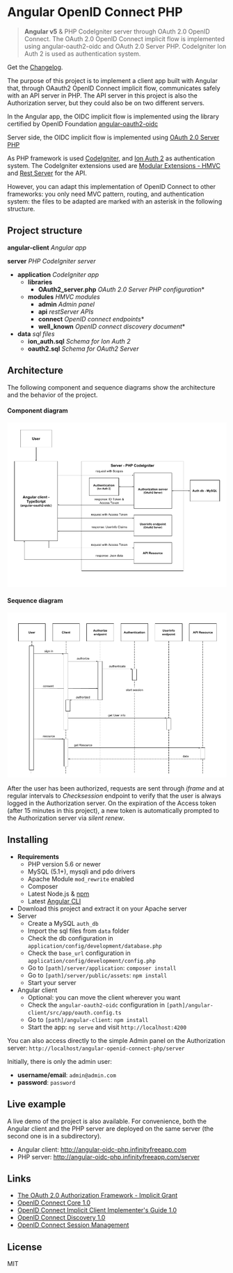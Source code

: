 # Angular OpenID Connect PHP

> **Angular v5** & PHP CodeIgniter server through OAuth 2.0 OpenID Connect. The OAuth 2.0 OpenID Connect implicit flow is implemented using angular-oauth2-oidc and OAuth 2.0 Server PHP. CodeIgniter Ion Auth 2 is used as authentication system.

Get the [Changelog](https://github.com/robisim74/angular-openid-connect-php/blob/master/CHANGELOG.md).

The purpose of this project is to implement a client app built with Angular that, through OAauth2 OpenID Connect implicit flow, communicates safely with an API server in PHP. The API server in this project is also the Authorization server, but they could also be on two different servers.

In the Angular app, the OIDC implicit flow is implemented using the library certified by OpenID Foundation [angular-oauth2-oidc](https://manfredsteyer.github.io/angular-oauth2-oidc/angular-oauth2-oidc/docs/index.html)

Server side, the OIDC implicit flow is implemented using [OAuth 2.0 Server PHP](https://bshaffer.github.io/oauth2-server-php-docs/)

As PHP framework is used [CodeIgniter](https://codeigniter.com/), and [Ion Auth 2](https://github.com/benedmunds/CodeIgniter-Ion-Auth) as authentication system. The CodeIgniter extensions used are [Modular Extensions - HMVC](https://bitbucket.org/wiredesignz/codeigniter-modular-extensions-hmvc) and [Rest Server](https://github.com/chriskacerguis/codeigniter-restserver) for the API.

However, you can adapt this implementation of OpenID Connect to other frameworks: you only need MVC pattern, routing, and authentication system: the files to be adapted are marked with an asterisk in the following structure.

## Project structure
**angular-client** _Angular app_

**server** _PHP CodeIgniter server_
- **application** _CodeIgniter app_
	- **libraries**
    	- **OAuth2_server.php** _OAuth 2.0 Server PHP configuration_*
	- **modules** _HMVC modules_
        - **admin** _Admin panel_ 
        - **api** _restServer APIs_
        - **connect** _OpenID connect endpoints_*
        - **well_known** _OpenID connect discovery document_*
- **data** _sql files_
	- **ion_auth.sql** _Schema for Ion Auth 2_
    - **oauth2.sql** _Schema for OAuth2 Server_

## Architecture
The following component and sequence diagrams show the architecture and the behavior of the project.

#### Component diagram
![OIDC-Component-diagram](./OIDC-Component-diagram.png)

#### Sequence diagram
![OIDC-Sequence-diagram](./OIDC-Sequence-diagram.png)

After the user has been authorized, requests are sent through _iframe_ and at regular intervals to _Checksession_ endpoint to verify that the user is always logged in the Authorization server.
On the expiration of the Access token (after 15 minutes in this project), a new token is automatically prompted to the Authorization server via _silent renew_.

## Installing
- **Requirements**
	- PHP version 5.6 or newer
	- MySQL (5.1+), mysqli and pdo drivers
    - Apache Module `mod_rewrite` enabled
    - Composer
    - Latest Node.js & [npm](https://docs.npmjs.com/troubleshooting/try-the-latest-stable-version-of-npm)
    - Latest [Angular CLI](https://github.com/angular/angular-cli)
- Download this project and extract it on your Apache server
- Server
	- Create a MySQL `auth_db`
    - Import the sql files from `data` folder
    - Check the db configuration in `application/config/development/database.php`
    - Check the `base_url` configuration in `application/config/development/config.php`
    - Go to `[path]/server/application`: `composer install`
    - Go to `[path]/server/public/assets`: `npm install`
    - Start your server
- Angular client
    - Optional: you can move the client wherever you want
    - Check the `angular-oauth2-oidc` configuration in `[path]/angular-client/src/app/oauth.config.ts`
    - Go to `[path]/angular-client`: `npm install`
    - Start the app: `ng serve` and visit `http://localhost:4200`

You can also access directly to the simple Admin panel on the Authorization server: `http://localhost/angular-openid-connect-php/server`

Initially, there is only the admin user:
- **username/email**: `admin@admin.com`
- **password**: `password`

## Live example
A live demo of the project is also available. For convenience, both the Angular client and the PHP server are deployed on the same server (the second one is in a subdirectory).

- Angular client: http://angular-oidc-php.infinityfreeapp.com
- PHP server: http://angular-oidc-php.infinityfreeapp.com/server

## Links
- [The OAuth 2.0 Authorization Framework - Implicit Grant](https://tools.ietf.org/html/rfc6749#section-4.2)
- [OpenID Connect Core 1.0](http://openid.net/specs/openid-connect-core-1_0.html)
- [OpenID Connect Implicit Client Implementer's Guide 1.0](http://openid.net/specs/openid-connect-implicit-1_0.html)
- [OpenID Connect Discovery 1.0](http://openid.net/specs/openid-connect-discovery-1_0.html)
- [OpenID Connect Session Management](http://openid.net/specs/openid-connect-session-1_0.html)

## License
MIT
